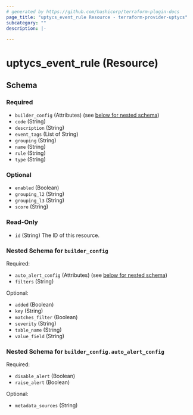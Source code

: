 ```yaml
---
# generated by https://github.com/hashicorp/terraform-plugin-docs
page_title: "uptycs_event_rule Resource - terraform-provider-uptycs"
subcategory: ""
description: |-
  
---
```


# uptycs_event_rule (Resource)





<!-- schema generated by tfplugindocs -->
## Schema

### Required

- `builder_config` (Attributes) (see [below for nested schema](#nestedatt--builder_config))
- `code` (String)
- `description` (String)
- `event_tags` (List of String)
- `grouping` (String)
- `name` (String)
- `rule` (String)
- `type` (String)

### Optional

- `enabled` (Boolean)
- `grouping_l2` (String)
- `grouping_l3` (String)
- `score` (String)

### Read-Only

- `id` (String) The ID of this resource.

<a id="nestedatt--builder_config"></a>
### Nested Schema for `builder_config`

Required:

- `auto_alert_config` (Attributes) (see [below for nested schema](#nestedatt--builder_config--auto_alert_config))
- `filters` (String)

Optional:

- `added` (Boolean)
- `key` (String)
- `matches_filter` (Boolean)
- `severity` (String)
- `table_name` (String)
- `value_field` (String)

<a id="nestedatt--builder_config--auto_alert_config"></a>
### Nested Schema for `builder_config.auto_alert_config`

Required:

- `disable_alert` (Boolean)
- `raise_alert` (Boolean)

Optional:

- `metadata_sources` (String)


